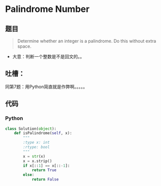 # Palindrome Number

## 题目
> Determine whether an integer is a palindrome. Do this without extra space.

* 大意：判断一个整数是不是回文的。。

## 吐槽：

同第7题：用Python简直就是作弊啊。。。。。

## 代码
### Python

~~~python
class Solution(object):
    def isPalindrome(self, x):
        """
        :type x: int
        :rtype: bool
        """
        x = str(x)
        x = x.strip()
        if x[::1] == x[::-1]:
            return True
        else:
            return False
~~~